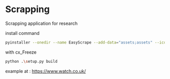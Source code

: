 # Scrapping
Scrapping application for research

install command 
````bash
pyinstaller --onedir --name EasyScrape --add-data="assets;assets" --icon=assets/icon.ico --noconsole .\window.py
````

with cx_Freeze
````bash
python .\setup.py build
````



example at : 
https://www.watch.co.uk/
